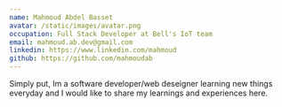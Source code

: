 ```yaml
---
name: Mahmoud Abdel Basset
avatar: /static/images/avatar.png
occupation: Full Stack Developer at Bell's IoT team
email: mahmoud.ab.dev@gmail.com
linkedin: https://www.linkedin.com/mahmoud
github: https://github.com/mahmoudab
---
```


Simply put, Im a software developer/web deseigner learning new things everyday and I would like to share my learnings and experiences here.